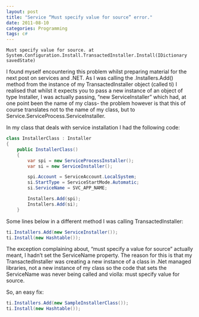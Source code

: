 ```yaml
---
layout: post
title: "Service “Must specify value for source” error."
date: 2011-08-10
categories: Programming
tags: c#
---
```


```
Must specify value for source. at System.Configuration.Install.TransactedInstaller.Install(IDictionary savedState)
```

I found myself encountering this problem whilst preparing material for the next post on services and .NET. As I was calling the .Installers.Add() method from the instance of my TransactedInstaller object (called ti) I realised that whilst it expects you to pass a new instance of an object of type Installer,  I was actually passing, “new ServiceInstaller” which had, at one point been the name of my class- the problem however is that this of course translates not to the name of my class, but to Service.ServiceProcess.ServiceInstaller.

In my class that deals with service installation I had the following code:

```csharp
class InstallerClass : Installer
{
    public InstallerClass()
    {
        var spi = new ServiceProcessInstaller();
        var si = new ServiceInstaller();

        spi.Account = ServiceAccount.LocalSystem;
        si.StartType = ServiceStartMode.Automatic;
        si.ServiceName = SVC_APP_NAME;

        Installers.Add(spi);
        Installers.Add(si);
    }
```

Some lines below in a different method I was calling TransactedInstaller:

```csharp
ti.Installers.Add(new ServiceInstaller());
ti.Install(new Hashtable());
```

The exception complaining about, “must specify a value for source” actually meant, I hadn’t set the ServiceName property. The reason for this is that my TransactedInstaller was creating a new instance of a class in .Net managed libraries, not a new instance of my class so the code that sets the ServiceName was never being called and violla: must specify value for source.

So, an easy fix:

```csharp
ti.Installers.Add(new SampleInstallerClass());
ti.Install(new Hashtable());
```